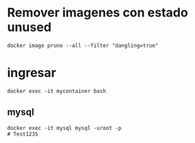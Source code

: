 # Remover imagenes con estado unused
```
docker image prune --all --filter "dangling=true"
```

# ingresar
```
docker exec -it mycontainer bash
```

## mysql
```
docker exec -it mysql mysql -uroot -p
# Test1235
```